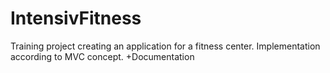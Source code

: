 # IntensivFitness
Training project creating an application for a fitness center.
Implementation according to MVC concept.
+Documentation